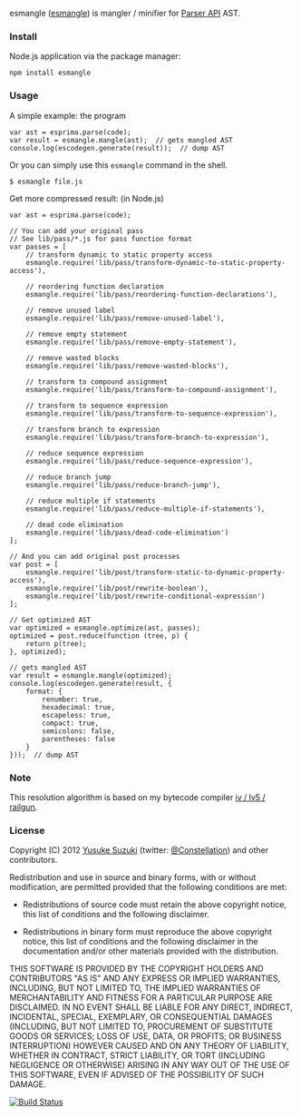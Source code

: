 esmangle ([esmangle](http://github.com/Constellation/esmangle)) is
mangler / minifier for [Parser API](https://developer.mozilla.org/en/SpiderMonkey/Parser_API) AST.


### Install

Node.js application via the package manager:

    npm install esmangle


### Usage

A simple example: the program

    var ast = esprima.parse(code);
    var result = esmangle.mangle(ast);  // gets mangled AST
    console.log(escodegen.generate(result));  // dump AST

Or you can simply use this `esmangle` command in the shell.

    $ esmangle file.js

Get more compressed result: (in Node.js)

    var ast = esprima.parse(code);

    // You can add your original pass
    // See lib/pass/*.js for pass function format
    var passes = [
        // transform dynamic to static property access
        esmangle.require('lib/pass/transform-dynamic-to-static-property-access'),

        // reordering function declaration
        esmangle.require('lib/pass/reordering-function-declarations'),

        // remove unused label
        esmangle.require('lib/pass/remove-unused-label'),

        // remove empty statement
        esmangle.require('lib/pass/remove-empty-statement'),

        // remove wasted blocks
        esmangle.require('lib/pass/remove-wasted-blocks'),

        // transform to compound assignment
        esmangle.require('lib/pass/transform-to-compound-assignment'),

        // transform to sequence expression
        esmangle.require('lib/pass/transform-to-sequence-expression'),

        // transform branch to expression
        esmangle.require('lib/pass/transform-branch-to-expression'),

        // reduce sequence expression
        esmangle.require('lib/pass/reduce-sequence-expression'),

        // reduce branch jump
        esmangle.require('lib/pass/reduce-branch-jump'),

        // reduce multiple if statements
        esmangle.require('lib/pass/reduce-multiple-if-statements'),

        // dead code elimination
        esmangle.require('lib/pass/dead-code-elimination')
    ];

    // And you can add original post processes
    var post = [
        esmangle.require('lib/post/transform-static-to-dynamic-property-access'),
        esmangle.require('lib/post/rewrite-boolean'),
        esmangle.require('lib/post/rewrite-conditional-expression')
    ];

    // Get optimized AST
    var optimized = esmangle.optimize(ast, passes);
    optimized = post.reduce(function (tree, p) {
        return p(tree);
    }, optimized);

    // gets mangled AST
    var result = esmangle.mangle(optimized);
    console.log(escodegen.generate(result, {
        format: {
            renumber: true,
            hexadecimal: true,
            escapeless: true,
            compact: true,
            semicolons: false,
            parentheses: false
        }
    }));  // dump AST

### Note

This resolution algorithm is based on my bytecode compiler [iv / lv5 / railgun](https://github.com/Constellation/iv/tree/master/iv/lv5/railgun).

### License

Copyright (C) 2012 [Yusuke Suzuki](http://github.com/Constellation)
 (twitter: [@Constellation](http://twitter.com/Constellation)) and other contributors.

Redistribution and use in source and binary forms, with or without
modification, are permitted provided that the following conditions are met:

  * Redistributions of source code must retain the above copyright
    notice, this list of conditions and the following disclaimer.

  * Redistributions in binary form must reproduce the above copyright
    notice, this list of conditions and the following disclaimer in the
    documentation and/or other materials provided with the distribution.

THIS SOFTWARE IS PROVIDED BY THE COPYRIGHT HOLDERS AND CONTRIBUTORS "AS IS"
AND ANY EXPRESS OR IMPLIED WARRANTIES, INCLUDING, BUT NOT LIMITED TO, THE
IMPLIED WARRANTIES OF MERCHANTABILITY AND FITNESS FOR A PARTICULAR PURPOSE
ARE DISCLAIMED. IN NO EVENT SHALL <COPYRIGHT HOLDER> BE LIABLE FOR ANY
DIRECT, INDIRECT, INCIDENTAL, SPECIAL, EXEMPLARY, OR CONSEQUENTIAL DAMAGES
(INCLUDING, BUT NOT LIMITED TO, PROCUREMENT OF SUBSTITUTE GOODS OR SERVICES;
LOSS OF USE, DATA, OR PROFITS; OR BUSINESS INTERRUPTION) HOWEVER CAUSED AND
ON ANY THEORY OF LIABILITY, WHETHER IN CONTRACT, STRICT LIABILITY, OR TORT
(INCLUDING NEGLIGENCE OR OTHERWISE) ARISING IN ANY WAY OUT OF THE USE OF
THIS SOFTWARE, EVEN IF ADVISED OF THE POSSIBILITY OF SUCH DAMAGE.

[![Build Status](https://secure.travis-ci.org/Constellation/esmangle.png)](http://travis-ci.org/Constellation/esmangle)
